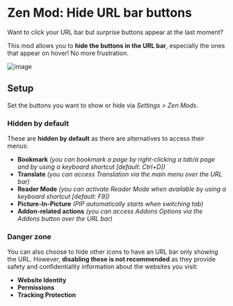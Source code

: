 # Zen Mod: Hide URL bar buttons

Want to click your URL bar but surprise buttons appear at the last moment?

This mod allows you to **hide the buttons in the URL bar**, especially the ones that appear on hover! No more frustration.

![image](https://github.com/user-attachments/assets/6f11ef6d-a35d-4c4b-b4df-6da0a2cc6c33)


## Setup

Set the buttons you want to show or hide via *Settings > Zen Mods*.

### Hidden by default
These are **hidden by default** as there are alternatives to access their menus: 
- **Bookmark** *(you can bookmark a page by right-clicking a tab/a page and by using a keyboard shortcut [default: Ctrl+D])*
- **Translate** *(you can access Translation via the main menu over the URL bar)*
- **Reader Mode** *(you can activate Reader Mode when available by using a keyboard shortcut [default: F9])*
- **Picture-In-Picture** *(PIP automatically starts when switching tab)*
- **Addon-related actions** *(you can access Addons Options via the Addons button over the URL bar)*

### Danger zone

You can also choose to hide other icons to have an URL bar only showing the URL. However, **disabling these is not recommended** as they provide safety and confidentiality information about the websites you visit:
- **Website Identity**
- **Permissions**
- **Tracking Protection**

